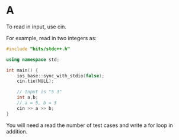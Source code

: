 # A

To read in input, use cin.

For example, read in two integers as:

```cpp
#include "bits/stdc++.h"

using namespace std;

int main() {
    ios_base::sync_with_stdio(false);
    cin.tie(NULL);

    // Input is "5 3"
    int a,b;
    // a = 5, b = 3
    cin >> a >> b;
}
```

You will need a read the number of test cases and write a for loop in addition.
